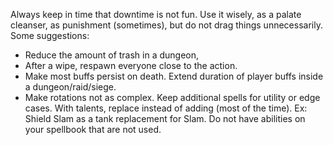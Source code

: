 Always keep in time that downtime is not fun. Use it wisely, as a palate cleanser, as punishment (sometimes), but do not drag things unnecessarily. Some suggestions:

- Reduce the amount of trash in a dungeon, 
- After a wipe, respawn everyone close to the action.
- Make most buffs persist on death. Extend duration of player buffs inside a dungeon/raid/siege.
- Make rotations not as complex. Keep additional spells for utility or edge cases. With talents, replace instead of adding (most of the time). Ex: Shield Slam as a tank replacement for Slam. Do not have abilities on your spellbook that are not used.